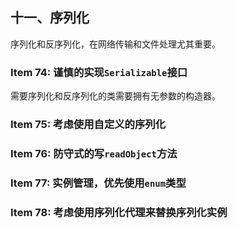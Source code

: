 ## 十一、序列化
序列化和反序列化，在网络传输和文件处理尤其重要。

### Item 74: 谨慎的实现`Serializable`接口

需要序列化和反序列化的类需要拥有无参数的构造器。

### Item 75: 考虑使用自定义的序列化

### Item 76: 防守式的写`readObject`方法

### Item 77: 实例管理，优先使用`enum`类型

### Item 78: 考虑使用序列化代理来替换序列化实例
